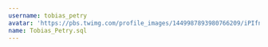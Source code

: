 ```yaml
---
username: tobias_petry
avatar: 'https://pbs.twimg.com/profile_images/1449987893980766209/iPIfnmTE_normal.jpg'
name: Tobias_Petry.sql
---
```

